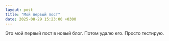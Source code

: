 ```yaml
---
layout: post
title: "Мой первый пост"
date: 2025-08-29 15:23:00 +0300
---
```


Это мой первый пост в новый блог. Потом удалю его. Просто тестирую.
